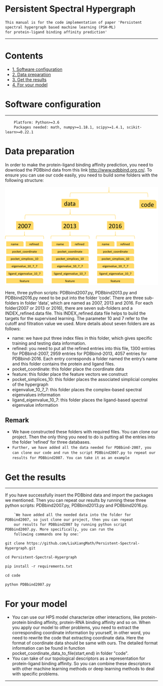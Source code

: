 Persistent Spectral Hypergraph
====
    This manual is for the code implementation of paper 'Persistent spectral hypergraph based machine learning (PSH-ML) 
    for protein-ligand binding affinity prediction'
    
****
# Contents
* [1. Software configuration](#Software-configuration)
* [2. Data preparation](#Data-preparation)
* [3. Get the results](#Get-the-results)
* [4. For your model](#For-your-model)

# Software configuration
---
        Platform: Python>=3.6
        Packages needed: math, numpy>=1.18.1, scipy>=1.4.1, scikit-learn>=0.22.1
# Data preparation
In order to make the protein-ligand binding affinity prediction, you need to download the PDBbind data from this
link http://www.pdbbind.org.cn/. To ensure you can use our code easily, you need to build some folders with the
following structure:  

![folder structure](Figure/folder_structure.png) 

Here, three python scripts: PDBbind2007.py, PDBbind2013.py and PDBbind2016.py 
need to be put into the folder ’code’. There are three sub-folders in folder ’data’, which are named as 2007, 2013
and 2016. For each folder(2007 or 2013 or 2016), there are seven sub-folders and a INDEX_refined.data file. This
INDEX_refined.data file helps to build the targets for the supervised learning. The parameter 10 and 7 refer to the
cutoff and filtration value we used. More details about seven folders are as follows:  
* name: we have put three index files in this folder, which gives specific training and testing data information.
* refined: you need to put all the refined entries into this file, 1300 entries for PDBbind-2007, 2959 entries for
PDBbind-2013, 4057 entries for PDBbind-2016. Each entry corresponds a folder named the entry’s name and
this folder contains the protein and ligand files.
* pocket_coordinate: this folder place the coordinate data
* feature: this folder place the feature vectors we construct
* pocket_simplices_10: this folder places the associated simplicial complex of the hypergraph
* eigenvalue_10_7_7: this folder places the complex-based spectral eigenvalues information
* ligand_eigenvalue_10_7: this folder places the ligand-based spectral eigenvalue information
## Remark
* We have constructed these folders with required files. You can clone our project. Then the only thing you need to
do is putting all the entries into the folder ’refined’ for three databases.
* `Further, we have added all the data needed for PDBbind-2007, you can clone our code and run the script
PDBbind2007.py to repeat our results for PDBbind2007. You can take it as an example`
# Get the results
---
If you have successfully insert the PDBbind data and import the packages we mentioned. Then
you can repeat our results by running these three python scripts: PDBbind2007.py, PDBbind2013.py
and PDBbind2016.py.

        `We have added all the needed data into the folder for PDBbind2007, so just clone our project, then you can repeat
        our results for PDBbind2007 by running python script PDBbind2007.py. More specifically, you can run the
        following commands one by one:`
```linux
git clone https://github.com/LiuXiangMath/Persistent-Spectral-Hypergraph.git
```
```linux
cd Persistent-Spectral-Hypergraph
```
```linux
pip install -r requirements.txt
```
```linux
cd code
```
```linux
python PDBbind2007.py
```
# For your model
* You can use our HPS model characterize other interactions, like protein-protein binding affinity, protein-RNA binding affinity and so on. When you apply our model to other problems, you need to extract the corresponding coordinate information by yourself, in other word, you need to rewrite the code that extracting coordinate data. Here the format of coordinate data should be same with ours. The detailed format information can be found in function pocket_coordinate_data_to_file(start,end) in folder "code".
* You can take of our topological descriptors as a representation for protein-ligand binding affinity. So you can combine these descriptors with other machine learning methods or deep learning methods to deal with specific problems.


***

